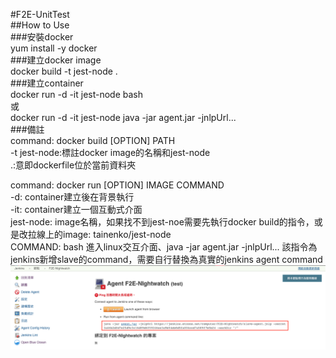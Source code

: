 #F2E-UnitTest  
##How to Use  
###安裝docker  
yum install -y docker  
###建立docker image  
docker build -t jest-node .  
###建立container  
docker run -d -it jest-node bash   
或   
docker run -d -it jest-node java -jar agent.jar -jnlpUrl...   
###備註  
command:  docker build [OPTION] PATH   
-t jest-node:標註docker image的名稱和jest-node  
.:意即dockerfile位於當前資料夾   
   
     
command:  docker run [OPTION] IMAGE COMMAND   
-d: container建立後在背景執行   
-it:  container建立一個互動式介面   
jest-node:  image名稱，如果找不到jest-noe需要先執行docker build的指令，或是改拉線上的image: tainenko/jest-node    
COMMAND: bash 進入linux交互介面、java -jar agent.jar -jnlpUrl... 該指令為jenkins新增slave的command，需要自行替換為真實的jenkins agent command  
![agent command](./image/agent_command.png)  
